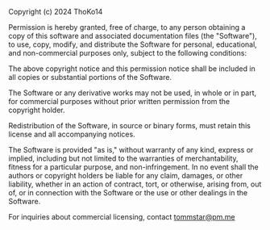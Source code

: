 Copyright (c) 2024 ThoKo14

Permission is hereby granted, free of charge, to any person obtaining a copy
of this software and associated documentation files (the "Software"), to use,
copy, modify, and distribute the Software for personal, educational, and
non-commercial purposes only, subject to the following conditions:

The above copyright notice and this permission notice shall be included in
all copies or substantial portions of the Software.

The Software or any derivative works may not be used, in whole or in part,
for commercial purposes without prior written permission from the copyright
holder.

Redistribution of the Software, in source or binary forms, must retain this
license and all accompanying notices.

The Software is provided "as is," without warranty of any kind, express or
implied, including but not limited to the warranties of merchantability,
fitness for a particular purpose, and non-infringement. In no event shall
the authors or copyright holders be liable for any claim, damages, or other
liability, whether in an action of contract, tort, or otherwise, arising
from, out of, or in connection with the Software or the use or other
dealings in the Software.

For inquiries about commercial licensing, contact tommstar@pm.me
